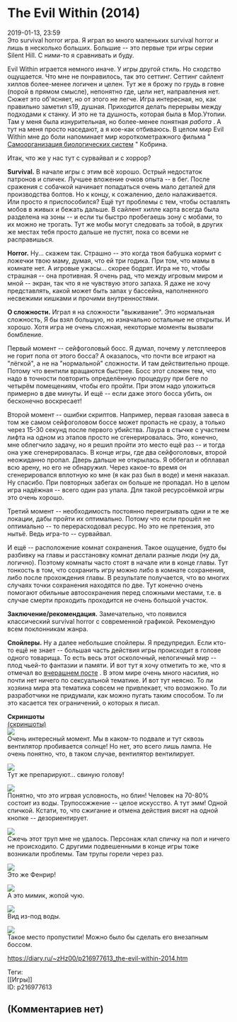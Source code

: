 The Evil Within (2014)
======================

  
2019-01-13, 23:59  
 Это survival horror игра. Я играл во много маленьких survival horror и лишь в несколько больших. Большие -- это первые три игры серии Silent Hill. С ними-то я сравнивать и буду.   
   
 Evil Within играется немного иначе. У игры другой стиль. Но сходство ощущается. Что мне не понравилось, так это сеттинг. Сеттинг сайлент хиллов более-менее логичен и целен. Тут же я брожу по грудь в говне (порой в прямом смысле), непонятно где, цели нет, направления нет. Сюжет это об'ясняет, но от этого не легче. Игра интересная, но, как правильно заметил s19, душная. Приходится делать перерывы между подходами к станку. И это не та душность, которая была в Мор.Утопии. Там у меня была изнурительная, но более-менее понятная  *работа*  . А тут на меня просто наседают, а я кое-как отбиваюсь. В целом мир Evil Within мне до боли напоминает мир короткометражного фильма "  [Самоорганизация биологических систем](https://www.youtube.com/watch?v=radO5uqqyDw)  " Кобрина.   
   
 Итак, что же у нас тут с сурвайвал и с хоррор?   
   
  **Survival.**  В начале игры с этим всё хорошо. Острый недостаток патронов и спичек. Лучшее вложение очков опыта -- в бег. После сражения с собачкой начинает попадаться очень мало деталей для производства болтов. Но к концу, к сожалению, дело налаживается. Или просто я приспособился? Ещё тут проблемы с тем, чтобы оставлять мобов в живых и бежать дальше. В сайлент хилле карта всегда была разделена на зоны -- и если ты быстро пробегаешь зону с мобами, то их можно не трогать. Тут же мобы могут следовать за тобой, в других же местах тебя просто дальше не пустят, пока со всеми не расправишься.   
   
  **Horror.**  Ну... скажем так. Страшно -- это когда твоя бабушка кормит с ложечки твою маму, думая, что ей три годика. При том, что мамы в комнате нет. А игровые ужасы... скорее бодрят. Игра не то, чтобы страшная -- она противная. Я очень рад, что между игровым миром и мной -- экран, так что я не чувствую этого запаха. Я даже не хочу представлять, какой может быть запах у бассейна, наполненного несвежими кишками и прочими внутренностями.   
   
  **О сложности.**  Играл я на сложности "выживание". Это нормальная сложность, Я бы взял большую, но изначально остальные не открыты. И хорошо. Хотя игра не очень сложная, некоторые моменты вызвали бомбление.   
   
 Первый момент -- сейфоголовый босс. Я думал, почему у летсплееров не горит попа от этого босса? А оказалось, что почти все играют на "лёгкой", а не на "нормальной" сложности. И там действительно проще. Потому что вентили вращаются быстрее. Босс этот сложен тем, что надо в точности повторить определённую процедуру при беге по четырём помещениям, чтобы его пройти. При этом надо уложиться примерно в две минуты. И ещё -- если даже этого босса убить, он бесконечно воскресает!   
   
 Второй момент -- ошибки скриптов. Например, первая газовая завеса в том же самом сейфоголовом боссе может пропасть не сразу, а только через 15-30 секунд после первого убийства. Лаура в стычке с участием лифта на одном из этапов просто не сгенерировалась. Это, конечно, мне облегчило задачу, но я решил пройти это место ещё раз -- и тогда она уже сгенерировалась. В конце игры, где два сейфоголовых, второй неожиданно пропал. Дверь дальше не открылась. Я оббегал и обплавал всю арену, но его не обнаружил. Через какое-то время он сгенерировался вплотную ко мне (я как раз был в воде) и меня наказал. Ну спасибо. При повторных забегах он больше не пропадал. Но в целом игра надёжная -- всего один раз упала. Для такой ресурсоёмкой игры это очень хорошо.   
   
 Третий момент -- необходимость постоянно переигрывать одни и те же локации, дабы пройти их оптимально. Потому что если прошёл не оптимально -- то перерасходовал ресурс. Но это не претензия, это нытьё. Ведь игра-то -- сурвайвал.   
   
 И ещё -- расположение комнат сохранения. Такое ощущение, будто бы разбивку на главы и расстановку комнат делали разные люди (ну да, логично). Поэтому комнаты часто стоят в начале или в конце главы. Тут тонкость в том, что сохранить игру можно либо в комнате сохранения, либо после прохождения главы. В результате получается, что во многих случаях точки сохранения находятся по две. Тут конечно очень помогают обильные автосохранения перед сложными местами, т.е. в случае смерти проходить проходится не очень большой участок.   
   
  **Заключение/рекомендация.**  Замечательно, что появился классический survival horror с современной графикой. Рекомендую всем поклонникам жанра.   
   
  **Спойлеры.**  Ну а далее небольшие спойлеры. Я предупредил. Если кто-то ещё не знает -- большая часть действия игры происходит в голове одного товарища. То есть весь этот осколочный, нелогичный мир -- плод чьей-то фантазии и памяти. И вот тут я хочу отметить то же, что я отмечал во  [вчерашнем посте](Насилие%20и%20сексуальность%20в%20массовой%20культуре)  . В этом мире очень много насилия, но почти нет ничего по сексуальной тематике. И вот тут неясно. То ли хозяина мира эта тематика совсем не привлекает, что возможно. То ли разработчики не придумали, как можно пугать таким способом. То ли это касается тех ограничений, о которых я писал.   
   
  **Скриншоты**    
  [(скриншоты)](https://zHz00.diary.ru/p216977613.htm?index=1#linkmore216977613m1)       
  [![](pics/Lg5NLFKl.jpg)](https://i.imgur.com/Lg5NLFK.jpg)    
 Очень интересный момент. Мы в каком-то подвале и тут сквозь вентилятор пробивается солнце! Но нет, это всего лишь лампа. Не очень понятно, что, в таком случае, вентилятор вентилирует.   
   
  [![](pics/tp9Na4Hl.jpg)](https://i.imgur.com/tp9Na4H.jpg)    
 Тут же препарируют... свиную голову!   
   
  [![](pics/HCB0wFpl.jpg)](https://i.imgur.com/HCB0wFp.jpg)    
 Понятно, что это игрвая условность, но блин! Человек на 70-80% состоит из воды. Трупосожжение -- целое искусство. А тут эмм! Одной спичкой. Кстати, то, что сжигание и отмена действия висят на одной кнопке -- дезориентирует.   
   
  [![](pics/DsEicTOl.jpg)](https://i.imgur.com/DsEicTO.jpg)    
 Сжечь этот труп мне не удалось. Персонаж клал спичку на пол и ничего не происходило. С другими подвешенными в конце игры тоже возникали проблемы. Там трупы горели через раз.   
   
  [![](pics/sKdFQhzl.jpg)](https://i.imgur.com/sKdFQhz.jpg)    
 Это же Фенрир!   
   
  [![](pics/KBecjMsl.jpg)](https://i.imgur.com/KBecjMs.jpg)    
 А это мимик, жопой чую.   
   
  [![](pics/pQzCLrYl.jpg)](https://i.imgur.com/pQzCLrY.jpg)    
 Вид из-под воды.   
   
  [![](pics/JR1uDHIl.jpg)](https://i.imgur.com/JR1uDHI.jpg)    
 Такое место пропустили! Можно было бы сделать его внезапным боссом.   
      
  
<https://diary.ru/~zHz00/p216977613_the-evil-within-2014.htm>  
  
Теги:  
[[Игры]]  
ID: p216977613  


(Комментариев нет)
------------------